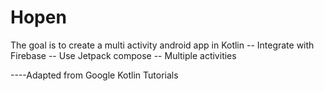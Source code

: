 # Hopen
The goal is to create a multi activity android app in Kotlin
 -- Integrate with Firebase
 -- Use Jetpack compose
 -- Multiple activities
 
 ----Adapted from Google Kotlin Tutorials
 

